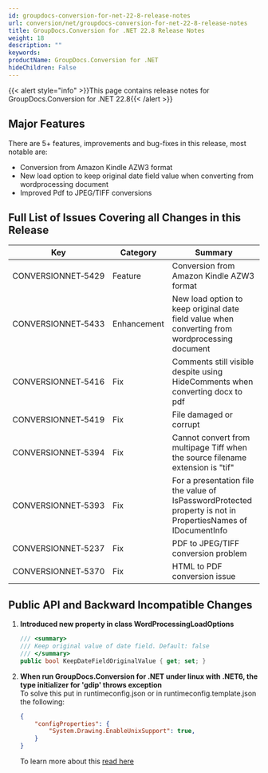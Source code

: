 ```yaml
---
id: groupdocs-conversion-for-net-22-8-release-notes
url: conversion/net/groupdocs-conversion-for-net-22-8-release-notes
title: GroupDocs.Conversion for .NET 22.8 Release Notes
weight: 18
description: ""
keywords: 
productName: GroupDocs.Conversion for .NET
hideChildren: False
---
```

{{< alert style="info" >}}This page contains release notes for GroupDocs.Conversion for .NET 22.8{{< /alert >}}

## Major Features

There are 5+ features, improvements and bug-fixes in this release, most notable are:

* Conversion from Amazon Kindle AZW3 format
* New load option to keep original date field value when converting from wordprocessing document
* Improved Pdf to JPEG/TIFF conversions

## Full List of Issues Covering all Changes in this Release

| Key | Category | Summary |
| --- | --- | --- |
| CONVERSIONNET&#8209;5429 | Feature | Conversion from Amazon Kindle AZW3 format |
| CONVERSIONNET&#8209;5433 | Enhancement | New load option to keep original date field value when converting from wordprocessing document |
| CONVERSIONNET&#8209;5416 | Fix | Comments still visible despite using HideComments when converting docx to pdf |
| CONVERSIONNET&#8209;5419 | Fix | File damaged or corrupt |
| CONVERSIONNET&#8209;5394 | Fix | Cannot convert from multipage Tiff when the source filename extension is "tif" |
| CONVERSIONNET&#8209;5393 | Fix | For a presentation file the value of IsPasswordProtected property is not in PropertiesNames of IDocumentInfo |
| CONVERSIONNET&#8209;5237 | Fix | PDF to JPEG/TIFF conversion problem |
| CONVERSIONNET&#8209;5370 | Fix | HTML to PDF conversion issue |



## Public API and Backward Incompatible Changes

1.  **Introduced new property in class WordProcessingLoadOptions**
    
    ```csharp
    /// <summary>
    /// Keep original value of date field. Default: false
    /// </summary>
    public bool KeepDateFieldOriginalValue { get; set; }
    ```

2.  **When run GroupDocs.Conversion for .NET under linux with .NET6, the type initializer for 'gdip' throws exception** \
    To solve this put in runtimeconfig.json or in runtimeconfig.template.json the following:
    ```json
    {
        "configProperties": {
            "System.Drawing.EnableUnixSupport": true,
        }
    }
    ```
    To learn more about this [read here](https://docs.microsoft.com/en-us/dotnet/core/compatibility/core-libraries/6.0/system-drawing-common-windows-only)